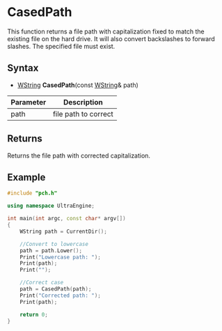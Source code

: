 # CasedPath

This function returns a file path with capitalization fixed to match the existing file on the hard drive. It will also convert backslashes to forward slashes. The specified file must exist.

## Syntax
- [WString](WString.md) **CasedPath**(const [WString](WString.md)& path)

| Parameter | Description |
|---|---|
| path | file path to correct |

## Returns
Returns the file path with corrected capitalization.

## Example

```c++
#include "pch.h"

using namespace UltraEngine;

int main(int argc, const char* argv[])
{
    WString path = CurrentDir();

    //Convert to lowercase
    path = path.Lower();
    Print("Lowercase path: ");
    Print(path);
    Print("");

    //Correct case
    path = CasedPath(path);
    Print("Corrected path: ");
    Print(path);

    return 0;
}
```